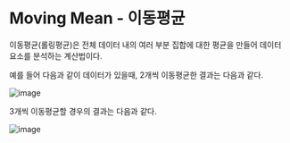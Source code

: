 # Moving Mean - 이동평균
이동평균(롤링평균)은 전체 데이터 내의 여러 부분 집합에 대한 평균을 만들어 데이터 요소를 분석하는 계산법이다.

예를 들어 다음과 같이 데이터가 있을때, 2개씩 이동평균한 결과는 다음과 같다.

![image](https://user-images.githubusercontent.com/73323188/120061026-226b0b00-c096-11eb-89d5-6a3557c84920.png)

3개씩 이동평균할 경우의 결과는 다음과 같다.

![image](https://user-images.githubusercontent.com/73323188/120061082-69f19700-c096-11eb-88c4-288c4b34bcde.png)
